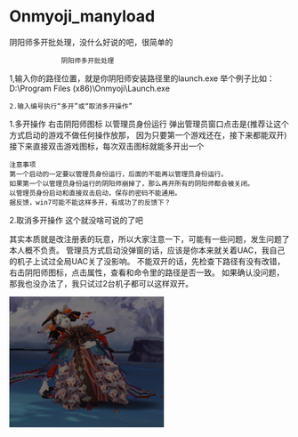 # Onmyoji_manyload
阴阳师多开批处理，没什么好说的吧，很简单的

                 阴阳师多开批处理

1,输入你的路径位置，就是你阴阳师安装路径里的launch.exe
	  举个例子比如：D:\Program Files (x86)\Onmyoji\Launch.exe

	2.输入编号执行“多开”或“取消多开操作”

  1.多开操作
		右击阴阳师图标
	以管理员身份运行
	弹出管理员窗口点击是(推荐让这个方式启动的游戏不做任何操作放那，
	因为只要第一个游戏还在，接下来都能双开)
	接下来直接双击游戏图标，每次双击图标就能多开出一个

	注意事项
	第一个启动的一定要以管理员身份运行，后面的不能再以管理员身份运行。
	如果第一个以管理员身份运行的阴阳师崩掉了，那么再开所有的阴阳师都会被关闭。
	以管理员身份启动和直接双击启动，保存的密码不能通用。
	据反馈，win7可能不能这样多开，有成功了的反馈下？

  2.取消多开操作
	这个就没啥可说的了吧

其实本质就是改注册表的玩意，所以大家注意一下，可能有一些问题，发生问题了本人概不负责。
管理员方式启动没弹窗的话，应该是你本来就关着UAC，我自己的机子上试过全局UAC关了没影响。
不能双开的话，先检查下路径有没有改错，右击阴阳师图标，点击属性，查看和命令里的路径是否一致。
如果确认没问题，那我也没办法了，我只试过2台机子都可以这样双开。

![avatar](/1.png)
